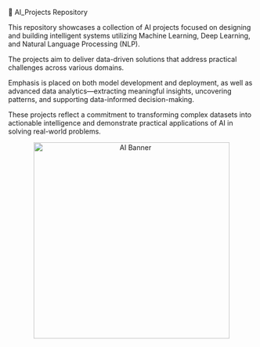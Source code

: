 📁 AI_Projects Repository

This repository showcases a collection of AI projects focused on designing and building intelligent systems utilizing Machine Learning, Deep Learning, and Natural Language Processing (NLP).

The projects aim to deliver data-driven solutions that address practical challenges across various domains. 

Emphasis is placed on both model development and deployment, as well as advanced data analytics—extracting meaningful insights, uncovering patterns, and supporting data-informed decision-making.

These projects reflect a commitment to transforming complex datasets into actionable intelligence and demonstrate practical applications of AI in solving real-world problems.

<div align="center">
  <img src="https://github.com/user-attachments/assets/2243f000-33fc-4194-8d20-e20730ffcedc" alt="AI Banner" width="400"/>
</div>

